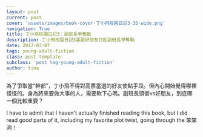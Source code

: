 ```yaml
---
layout: post
current: post
cover: 'assets/images/book-cover-丁小飛校園日記3-3D-wide.png'
navigation: True
title: 丁小飛校園日記3：副班長爭奪戰
description: 丁小飛校園日記3裏跟好朋友打起副班長爭奪戰
date: 2017-03-07
tags: young-adult-fiction
class: post-template
subclass: 'post tag-young-adult-fiction'
author: tina
---
```


為了爭取當“幹部”，丁小飛不得對高票當選的好友使點手段。但內心開始覺得哪裡怪怪的。身為將來要做大事的人，需要軟下心嗎。副班長頭銜vs好朋友，到底哪一個比較重要？

I have to admit that I haven't actually finished reading this book, but I did read good parts of it, including my favorite plot twist, going through the 笨笨洞！

<!--more-->


